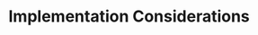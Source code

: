 [title]: # (Implementation Considerations)
[tags]: # (introduction)
[priority]: # (11)
# Implementation Considerations

<!-- input provided by PS architecture/consulting team -->

